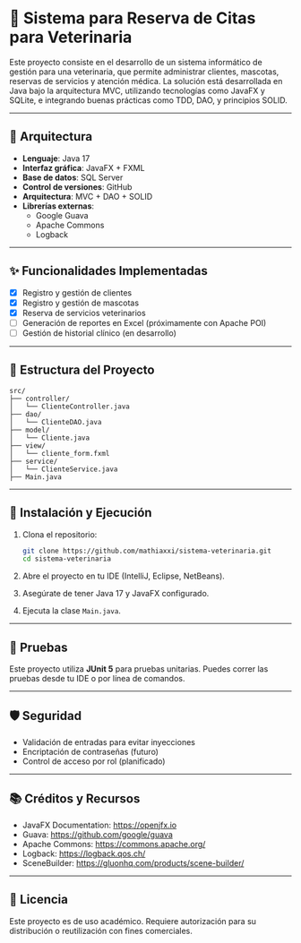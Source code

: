 # 🐾 Sistema para Reserva de Citas para Veterinaria 

Este proyecto consiste en el desarrollo de un sistema informático de gestión para una veterinaria, que permite administrar clientes, mascotas, reservas de servicios y atención médica. La solución está desarrollada en Java bajo la arquitectura MVC, utilizando tecnologías como JavaFX y SQLite, e integrando buenas prácticas como TDD, DAO, y principios SOLID.

---

## 🧱 Arquitectura

- **Lenguaje**: Java 17
- **Interfaz gráfica**: JavaFX + FXML
- **Base de datos**: SQL Server
- **Control de versiones**:  GitHub
- **Arquitectura**: MVC + DAO + SOLID
- **Librerías externas**:
  - Google Guava
  - Apache Commons
  - Logback

---

## ✨ Funcionalidades Implementadas

- [x] Registro y gestión de clientes
- [x] Registro y gestión de mascotas
- [x] Reserva de servicios veterinarios
- [ ] Generación de reportes en Excel (próximamente con Apache POI)
- [ ] Gestión de historial clínico (en desarrollo)

---

## 📁 Estructura del Proyecto

```
src/
├── controller/
│   └── ClienteController.java
├── dao/
│   └── ClienteDAO.java
├── model/
│   └── Cliente.java
├── view/
│   └── cliente_form.fxml
├── service/
│   └── ClienteService.java
├── Main.java
```

---

## 🚀 Instalación y Ejecución

1. Clona el repositorio:
   ```bash
   git clone https://github.com/mathiaxxi/sistema-veterinaria.git
   cd sistema-veterinaria
   ```

2. Abre el proyecto en tu IDE (IntelliJ, Eclipse, NetBeans).

3. Asegúrate de tener Java 17 y JavaFX configurado.

4. Ejecuta la clase `Main.java`.

---

## 🧪 Pruebas

Este proyecto utiliza **JUnit 5** para pruebas unitarias. Puedes correr las pruebas desde tu IDE o por línea de comandos.

---

## 🛡️ Seguridad

- Validación de entradas para evitar inyecciones
- Encriptación de contraseñas (futuro)
- Control de acceso por rol (planificado)

---

## 📚 Créditos y Recursos

- JavaFX Documentation: https://openjfx.io
- Guava: https://github.com/google/guava
- Apache Commons: https://commons.apache.org/
- Logback: https://logback.qos.ch/
- SceneBuilder: https://gluonhq.com/products/scene-builder/

---

## 📄 Licencia

Este proyecto es de uso académico. Requiere autorización para su distribución o reutilización con fines comerciales.

